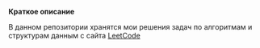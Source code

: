 **Краткое описание**

В данном репозитории хранятся мои решения задач по алгоритмам и структурам данным с
сайта [LeetCode](https://leetcode.com/problems)